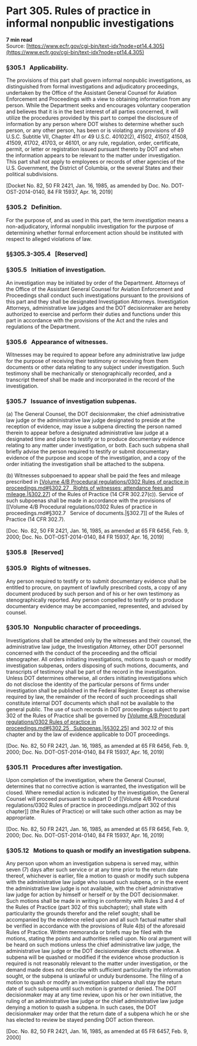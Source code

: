 # Part 305. Rules of practice in informal nonpublic investigations
**7 min read**  
Source: [https://www.ecfr.gov/cgi-bin/text-idx?node=pt14.4.305](https://www.ecfr.gov/cgi-bin/text-idx?node=pt14.4.305)

<div>

### §305.1   Applicability.

The provisions of this part shall govern informal nonpublic investigations, as distinguished from formal investigations and adjudicatory proceedings, undertaken by the Office of the Assistant General Counsel for Aviation Enforcement and Proceedings with a view to obtaining information from any person. While the Department seeks and encourages voluntary cooperation and believes that it is in the best interest of all parties concerned, it will utilize the procedures provided by this part to compel the disclosure of information by any person where DOT wishes to determine whether such person, or any other person, has been or is violating any provisions of 49 U.S.C. Subtitle VII, Chapter 411 or 49 U.S.C. 40102(2), 41502, 41507, 41508, 41509, 41702, 41703, or 46101, or any rule, regulation, order, certificate, permit, or letter or registration issued pursuant thereto by DOT and when the information appears to be relevant to the matter under investigation. This part shall not apply to employees or records of other agencies of the U.S. Government, the District of Columbia, or the several States and their political subdivisions.

\[Docket No. 82, 50 FR 2421, Jan. 16, 1985, as amended by Doc. No. DOT-OST-2014-0140, 84 FR 15937, Apr. 16, 2019\]

### §305.2   Definition.

For the purpose of, and as used in this part, the term *investigation* means a non-adjudicatory, informal nonpublic investigation for the purpose of determining whether formal enforcement action should be instituted with respect to alleged violations of law.

### §§305.3-305.4   \[Reserved\]

### §305.5   Initiation of investigation.

An investigation may be initiated by order of the Department. Attorneys of the Office of the Assistant General Counsel for Aviation Enforcement and Proceedings shall conduct such investigations pursuant to the provisions of this part and they shall be designated Investigation Attorneys. Investigation Attorneys, administrative law judges and the DOT decisionmaker are hereby authorized to exercise and perform their duties and functions under this part in accordance with the provisions of the Act and the rules and regulations of the Department.

### §305.6   Appearance of witnesses.

Witnesses may be required to appear before any administrative law judge for the purpose of receiving their testimony or receiving from them documents or other data relating to any subject under investigation. Such testimony shall be mechanically or stenographically recorded, and a transcript thereof shall be made and incorporated in the record of the investigation.

### §305.7   Issuance of investigation subpenas.

\(a\) The General Counsel, the DOT decisionmaker, the chief administrative law judge or the administrative law judge designated to preside at the reception of evidence, may issue a subpena directing the person named therein to appear before a designated administrative law judge at a designated time and place to testify or to produce documentary evidence relating to any matter under investigation, or both. Each such subpena shall briefly advise the person required to testify or submit documentary evidence of the purpose and scope of the investigation, and a copy of the order initiating the investigation shall be attached to the subpena.

\(b\) Witnesses subpoenaed to appear shall be paid the fees and mileage prescribed in [[Volume 4/B Procedural regulations/0302 Rules of practice in proceedings.md#§302.27   Rights of witnesses; attendance fees and mileage.|§302.27]](c) of the Rules of Practice (14 CFR 302.27(c)). Service of such subpoenas shall be made in accordance with the provisions of [[Volume 4/B Procedural regulations/0302 Rules of practice in proceedings.md#§302.7   Service of documents.|§302.7]] of the Rules of Practice (14 CFR 302.7).

\[Doc. No. 82, 50 FR 2421, Jan. 16, 1985, as amended at 65 FR 6456, Feb. 9, 2000; Doc. No. DOT-OST-2014-0140, 84 FR 15937, Apr. 16, 2019\]

### §305.8   \[Reserved\]

### §305.9   Rights of witnesses.

Any person required to testify or to submit documentary evidence shall be entitled to procure, on payment of lawfully prescribed costs, a copy of any document produced by such person and of his or her own testimony as stenographically reported. Any person compelled to testify or to produce documentary evidence may be accompanied, represented, and advised by counsel.

### §305.10   Nonpublic character of proceedings.

Investigations shall be attended only by the witnesses and their counsel, the administrative law judge, the Investigation Attorney, other DOT personnel concerned with the conduct of the proceeding and the official stenographer. All orders initiating investigations, motions to quash or modify investigation subpenas, orders disposing of such motions, documents, and transcripts of testimony shall be part of the record in the investigation. Unless DOT determines otherwise, all orders initiating investigations which do not disclose the identity of the particular persons of firms under investigation shall be published in the Federal Register. Except as otherwise required by law, the remainder of the record of such proceedings shall constitute internal DOT documents which shall not be available to the general public. The use of such records in DOT proceedings subject to part 302 of the Rules of Practice shall be governed by [[Volume 4/B Procedural regulations/0302 Rules of practice in proceedings.md#§302.25   Subpoenas.|§§302.25]](g) and 302.12 of this chapter and by the law of evidence applicable to DOT proceedings.

\[Doc. No. 82, 50 FR 2421, Jan. 16, 1985, as amended at 65 FR 6456, Feb. 9, 2000; Doc. No. DOT-OST-2014-0140, 84 FR 15937, Apr. 16, 2019\]

### §305.11   Procedures after investigation.

Upon completion of the investigation, where the General Counsel, determines that no corrective action is warranted, the investigation will be closed. Where remedial action is indicated by the investigation, the General Counsel will proceed pursuant to subpart D of [[Volume 4/B Procedural regulations/0302 Rules of practice in proceedings.md|part 302 of this chapter]] (the Rules of Practice) or will take such other action as may be appropriate.

\[Doc. No. 82, 50 FR 2421, Jan. 16, 1985, as amended at 65 FR 6456, Feb. 9, 2000; Doc. No. DOT-OST-2014-0140, 84 FR 15937, Apr. 16, 2019\]

### §305.12   Motions to quash or modify an investigation subpena.

Any person upon whom an investigation subpena is served may, within seven (7) days after such service or at any time prior to the return date thereof, whichever is earlier, file a motion to quash or modify such subpena with the administrative law judge who issued such subpena, or in the event the administrative law judge is not available, with the chief administrative law judge for action by himself or herself or by the DOT decisionmaker. Such motions shall be made in writing in conformity with Rules 3 and 4 of the Rules of Practice (part 302 of this subchapter); shall state with particularity the grounds therefor and the relief sought; shall be accompanied by the evidence relied upon and all such factual matter shall be verified in accordance with the provisions of Rule 4(b) of the aforesaid Rules of Practice. Written memoranda or briefs may be filed with the motions, stating the points and authorities relied upon. No oral argument will be heard on such motions unless the chief administrative law judge, the administrative law judge or the DOT decisionmaker directs otherwise. A subpena will be quashed or modified if the evidence whose production is required is not reasonably relevant to the matter under investigation, or the demand made does not describe with sufficient particularity the information sought, or the subpena is unlawful or unduly burdensome. The filing of a motion to quash or modify an investigation subpena shall stay the return date of such subpena until such motion is granted or denied. The DOT decisionmaker may at any time review, upon his or her own initiative, the ruling of an administrative law judge or the chief administrative law judge denying a motion to quash a subpena. In such cases, the DOT decisionmaker may order that the return date of a subpena which he or she has elected to review be stayed pending DOT action thereon.

\[Doc. No. 82, 50 FR 2421, Jan. 16, 1985, as amended at 65 FR 6457, Feb. 9, 2000\]

</div>